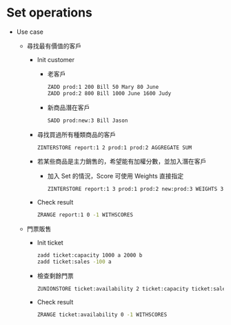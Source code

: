 # Set operations

- Use case
    - 尋找最有價值的客戶
        - Init customer
            - 老客戶

                ```cmd
                ZADD prod:1 200 Bill 50 Mary 80 June
                ZADD prod:2 800 Bill 1000 June 1600 Judy
                ```

            - 新商品潛在客戶

                ```cmd
                SADD prod:new:3 Bill Jason
                ```

        - 尋找買過所有種類商品的客戶

            ```cmd
            ZINTERSTORE report:1 2 prod:1 prod:2 AGGREGATE SUM
            ```

        - 若某些商品是主力銷售的，希望能有加權分數，並加入潛在客戶
            - 加入 Set 的情況，Score 可使用 Weights 直接指定

                ```cmd
                ZINTERSTORE report:1 3 prod:1 prod:2 new:prod:3 WEIGHTS 3 0.8 1000 AGGREGATE SUM
                ```

        - Check result

            ```cmd
            ZRANGE report:1 0 -1 WITHSCORES
            ```

    - 門票販售
        - Init ticket

            ```cmd
            zadd ticket:capacity 1000 a 2000 b
            zadd ticket:sales -100 a
            ```

        - 檢查剩餘門票

            ```cmd
            ZUNIONSTORE ticket:availability 2 ticket:capacity ticket:sales AGGREGATE SUM
            ```

        - Check result

            ```cmd
            ZRANGE ticket:availability 0 -1 WITHSCORES
            ```